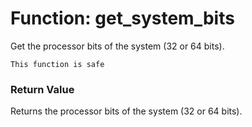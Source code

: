 # Function: get_system_bits

Get the processor bits of the system (32 or 64 bits).

```admonish success title=""
This function is safe
```

### Return Value
Returns the processor bits of the system (32 or 64 bits).
